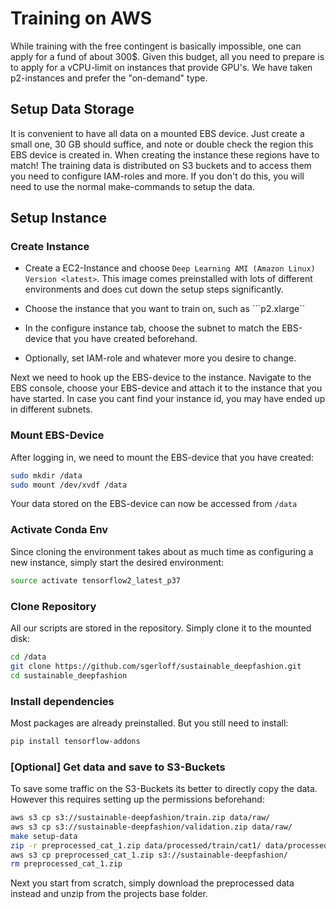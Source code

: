 # Training on AWS

While training with the free contingent is basically impossible, one can apply for a fund of about 300$. Given this budget, all you need to prepare is to apply for a vCPU-limit on instances that provide GPU's. We have taken p2-instances and prefer the "on-demand" type.

## Setup Data Storage

It is convenient to have all data on a mounted EBS device. 
Just create a small one, 30 GB should suffice, and note or double check the region this EBS device is created in. 
When creating the instance these regions have to match!
The training data is distributed on S3 buckets and to access them you need to configure IAM-roles and more. 
If you don't do this, you will need to use the normal make-commands to setup the data.

## Setup Instance

### Create Instance
- Create a EC2-Instance and choose ``Deep Learning AMI (Amazon Linux) Version <latest>``. 
This image comes preinstalled with lots of different environments and does cut down the setup steps significantly. 

- Choose the instance that you want to train on, such as ```p2.xlarge``
- In the configure instance tab, choose the subnet to match the EBS-device that you have created beforehand.
- Optionally, set IAM-role and whatever more you desire to change.

Next we need to hook up the EBS-device to the instance. 
Navigate to the EBS console, choose your EBS-device and attach it to the instance that you have started. 
In case you cant find your instance id, you may have ended up in different subnets.

### Mount EBS-Device
After logging in, we need to mount the EBS-device that you have created:

```bash
sudo mkdir /data
sudo mount /dev/xvdf /data
```

Your data stored on the EBS-device can now be accessed from ``/data``

### Activate Conda Env
Since cloning the environment takes about as much time as configuring a new instance, simply start the desired environment:

```bash
source activate tensorflow2_latest_p37
```

### Clone Repository
All our scripts are stored in the repository. Simply clone it to the mounted disk:

```bash
cd /data
git clone https://github.com/sgerloff/sustainable_deepfashion.git
cd sustainable_deepfashion
```

### Install dependencies

Most packages are already preinstalled. But you still need to install:

```bash
pip install tensorflow-addons
```

### [Optional] Get data and save to S3-Buckets
To save some traffic on the S3-Buckets its better to directly copy the data. However this requires setting up the permissions beforehand:

```bash
aws s3 cp s3://sustainable-deepfashion/train.zip data/raw/
aws s3 cp s3://sustainable-deepfashion/validation.zip data/raw/
make setup-data
zip -r preprocessed_cat_1.zip data/processed/train/cat1/ data/processed/validation/cat1/ data/processed/category_id_1_deepfashion_train.joblib data/processed/category_id_1_deepfashion_validation.joblib
aws s3 cp preprocessed_cat_1.zip s3://sustainable-deepfashion/
rm preprocessed_cat_1.zip
```

Next you start from scratch, simply download the preprocessed data instead and unzip from the projects base folder.

